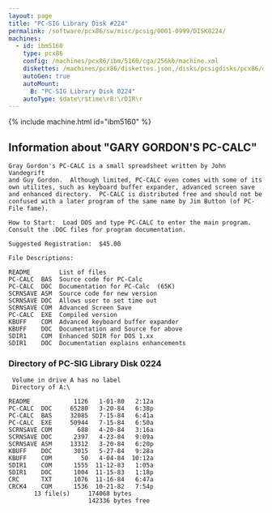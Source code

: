 ```yaml
---
layout: page
title: "PC-SIG Library Disk #224"
permalink: /software/pcx86/sw/misc/pcsig/0001-0999/DISK0224/
machines:
  - id: ibm5160
    type: pcx86
    config: /machines/pcx86/ibm/5160/cga/256kb/machine.xml
    diskettes: /machines/pcx86/diskettes.json,/disks/pcsigdisks/pcx86/diskettes.json
    autoGen: true
    autoMount:
      B: "PC-SIG Library Disk 0224"
    autoType: $date\r$time\rB:\rDIR\r
---
```


{% include machine.html id="ibm5160" %}

## Information about "GARY GORDON'S PC-CALC"

    Gray Gordon's PC-CALC is a small spreadsheet written by John Vandegrift
    and Guy Gordon.  Although limited, PC-CALC even comes with some of its
    own utilites, such as keyboard buffer expander, advanced screen save
    and enhanced directory.  PC-CALC is distributed free and should not be
    confused with a later program of the same name by Jim Button (of PC-
    File fame).
    
    How to Start:  Load DOS and type PC-CALC to enter the main program.
    Consult the .DOC files for program documentation.
    
    Suggested Registration:  $45.00
    
    File Descriptions:
    
    README        List of files
    PC-CALC  BAS  Source code for PC-Calc
    PC-CALC  DOC  Documentation for PC-Calc  (65K)
    SCRNSAVE ASM  Source code for new version
    SCRNSAVE DOC  Allows user to set time out
    SCRNSAVE COM  Advanced Screen Save
    PC-CALC  EXE  Compiled version
    KBUFF    COM  Advanced keyboard buffer expander
    KBUFF    DOC  Documentation and Source for above
    SDIR1    COM  Enhanced SDIR for DOS 1.xx
    SDIR1    DOC  Documentation explains enhancements

### Directory of PC-SIG Library Disk 0224

     Volume in drive A has no label
     Directory of A:\

    README            1126   1-01-80   2:12a
    PC-CALC  DOC     65280   3-20-84   6:38p
    PC-CALC  BAS     32085   7-15-84   6:41a
    PC-CALC  EXE     50944   7-15-84   6:50a
    SCRNSAVE COM       688   4-20-84   3:16a
    SCRNSAVE DOC      2397   4-23-84   9:09a
    SCRNSAVE ASM     13312   3-20-84   6:20p
    KBUFF    DOC      3015   5-27-84   9:28a
    KBUFF    COM        50   4-04-84  10:12a
    SDIR1    COM      1555  11-12-83   1:05a
    SDIR1    DOC      1004  11-15-83   1:18p
    CRC      TXT      1076  11-16-84   6:47a
    CRCK4    COM      1536  10-21-82   7:54p
           13 file(s)     174068 bytes
                          142336 bytes free

